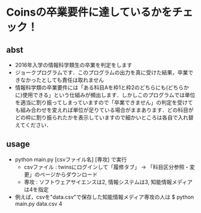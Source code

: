 # Coinsの卒業要件に達しているかをチェック！


## abst
- 2016年入学の情報科学類生の卒業を判定をします
- ジョークプログラムです．このプログラムの出力を真に受けた結果，卒業できなかったとしても責任は取れません
- 情報科学類の卒業要件には「ある科目Aを枠1と枠2のどちらにも(どちらかに)使用できる」という仕組みが頻出します．しかしこのプログラムでは単位を適当に割り振ってしまっていますので「卒業できません」の判定を受けても組み合わせを変えれば単位が足りている場合がままあります．どの科目がどの枠に割り振られたかを表示していますので細かいところは各自で入れ替えてください．


## usage
- python main.py [csvファイル名] [専攻] で実行
	- csvファイル : twinsにログインして「履修タブ」 -> 「科目区分参照・変更」のページからダウンロード
	- 専攻 : ソフトウェアサイエンスは2, 情報システムは3, 知能情報メディアは4を指定
- 例えば，csvを"data.csv"で保存した知能情報メディア専攻の人は $ python main.py data.csv 4

